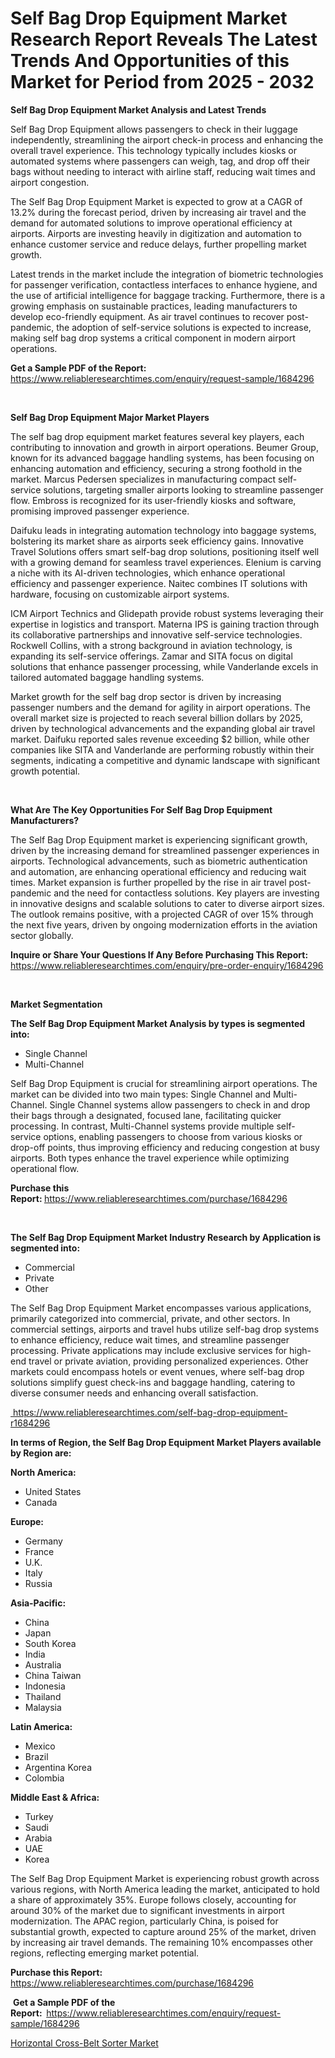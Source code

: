 <p><h1>Self Bag Drop Equipment Market Research Report Reveals The Latest Trends And Opportunities of this Market for Period from 2025 - 2032</h1></p><p><strong>Self Bag Drop Equipment Market Analysis and Latest Trends</strong></p>
<p><p>Self Bag Drop Equipment allows passengers to check in their luggage independently, streamlining the airport check-in process and enhancing the overall travel experience. This technology typically includes kiosks or automated systems where passengers can weigh, tag, and drop off their bags without needing to interact with airline staff, reducing wait times and airport congestion.</p><p>The Self Bag Drop Equipment Market is expected to grow at a CAGR of 13.2% during the forecast period, driven by increasing air travel and the demand for automated solutions to improve operational efficiency at airports. Airports are investing heavily in digitization and automation to enhance customer service and reduce delays, further propelling market growth. </p><p>Latest trends in the market include the integration of biometric technologies for passenger verification, contactless interfaces to enhance hygiene, and the use of artificial intelligence for baggage tracking. Furthermore, there is a growing emphasis on sustainable practices, leading manufacturers to develop eco-friendly equipment. As air travel continues to recover post-pandemic, the adoption of self-service solutions is expected to increase, making self bag drop systems a critical component in modern airport operations.</p></p>
<p><strong>Get a Sample PDF of the Report:&nbsp;</strong> <a href="https://www.reliableresearchtimes.com/enquiry/request-sample/1684296?utm_campaign=2233&utm_medium=2&utm_source=Github&utm_content=ia&utm_term=26032025&utm_id=self-bag-drop-equipment">https://www.reliableresearchtimes.com/enquiry/request-sample/1684296</a></p>
<p>&nbsp;</p>
<p><strong>Self Bag Drop Equipment Major Market Players</strong></p>
<p><p>The self bag drop equipment market features several key players, each contributing to innovation and growth in airport operations. Beumer Group, known for its advanced baggage handling systems, has been focusing on enhancing automation and efficiency, securing a strong foothold in the market. Marcus Pedersen specializes in manufacturing compact self-service solutions, targeting smaller airports looking to streamline passenger flow. Embross is recognized for its user-friendly kiosks and software, promising improved passenger experience.</p><p>Daifuku leads in integrating automation technology into baggage systems, bolstering its market share as airports seek efficiency gains. Innovative Travel Solutions offers smart self-bag drop solutions, positioning itself well with a growing demand for seamless travel experiences. Elenium is carving a niche with its AI-driven technologies, which enhance operational efficiency and passenger experience. Naitec combines IT solutions with hardware, focusing on customizable airport systems.</p><p>ICM Airport Technics and Glidepath provide robust systems leveraging their expertise in logistics and transport. Materna IPS is gaining traction through its collaborative partnerships and innovative self-service technologies. Rockwell Collins, with a strong background in aviation technology, is expanding its self-service offerings. Zamar and SITA focus on digital solutions that enhance passenger processing, while Vanderlande excels in tailored automated baggage handling systems.</p><p>Market growth for the self bag drop sector is driven by increasing passenger numbers and the demand for agility in airport operations. The overall market size is projected to reach several billion dollars by 2025, driven by technological advancements and the expanding global air travel market. Daifuku reported sales revenue exceeding $2 billion, while other companies like SITA and Vanderlande are performing robustly within their segments, indicating a competitive and dynamic landscape with significant growth potential.</p></p>
<p>&nbsp;</p>
<p><strong>What Are The Key Opportunities For Self Bag Drop Equipment Manufacturers?</strong></p>
<p><p>The Self Bag Drop Equipment market is experiencing significant growth, driven by the increasing demand for streamlined passenger experiences in airports. Technological advancements, such as biometric authentication and automation, are enhancing operational efficiency and reducing wait times. Market expansion is further propelled by the rise in air travel post-pandemic and the need for contactless solutions. Key players are investing in innovative designs and scalable solutions to cater to diverse airport sizes. The outlook remains positive, with a projected CAGR of over 15% through the next five years, driven by ongoing modernization efforts in the aviation sector globally.</p></p>
<p><strong>Inquire or Share Your Questions If Any Before Purchasing This Report:</strong> <a href="https://www.reliableresearchtimes.com/enquiry/pre-order-enquiry/1684296?utm_campaign=2233&utm_medium=2&utm_source=Github&utm_content=ia&utm_term=26032025&utm_id=self-bag-drop-equipment">https://www.reliableresearchtimes.com/enquiry/pre-order-enquiry/1684296</a></p>
<p>&nbsp;</p>
<p><strong>Market Segmentation</strong></p>
<p><strong>The Self Bag Drop Equipment Market Analysis by types is segmented into:</strong></p>
<p><ul><li>Single Channel</li><li>Multi-Channel</li></ul></p>
<p><p>Self Bag Drop Equipment is crucial for streamlining airport operations. The market can be divided into two main types: Single Channel and Multi-Channel. Single Channel systems allow passengers to check in and drop their bags through a designated, focused lane, facilitating quicker processing. In contrast, Multi-Channel systems provide multiple self-service options, enabling passengers to choose from various kiosks or drop-off points, thus improving efficiency and reducing congestion at busy airports. Both types enhance the travel experience while optimizing operational flow.</p></p>
<p><strong>Purchase this Report:&nbsp;</strong><a href="https://www.reliableresearchtimes.com/purchase/1684296?utm_campaign=2233&utm_medium=2&utm_source=Github&utm_content=ia&utm_term=26032025&utm_id=self-bag-drop-equipment">https://www.reliableresearchtimes.com/purchase/1684296</a></p>
<p>&nbsp;</p>
<p><strong>The Self Bag Drop Equipment Market Industry Research by Application is segmented into:</strong></p>
<p><ul><li>Commercial</li><li>Private</li><li>Other</li></ul></p>
<p><p>The Self Bag Drop Equipment Market encompasses various applications, primarily categorized into commercial, private, and other sectors. In commercial settings, airports and travel hubs utilize self-bag drop systems to enhance efficiency, reduce wait times, and streamline passenger processing. Private applications may include exclusive services for high-end travel or private aviation, providing personalized experiences. Other markets could encompass hotels or event venues, where self-bag drop solutions simplify guest check-ins and baggage handling, catering to diverse consumer needs and enhancing overall satisfaction.</p></p>
<p><a href="https://www.reliableresearchtimes.com/self-bag-drop-equipment-r1684296?utm_campaign=2233&utm_medium=2&utm_source=Github&utm_content=ia&utm_term=26032025&utm_id=self-bag-drop-equipment">&nbsp;https://www.reliableresearchtimes.com/self-bag-drop-equipment-r1684296</a></p>
<p><strong>In terms of Region, the Self Bag Drop Equipment Market Players available by Region are:</strong></p>
<p>
    <p> <strong> North America: </strong>
        <ul>
            <li>United States</li>
            <li>Canada</li>
        </ul>
        </p> 
    <p> <strong> Europe: </strong>
        <ul>
            <li>Germany</li>
            <li>France</li>
            <li>U.K.</li>
            <li>Italy</li>
            <li>Russia</li>
        </ul>
        </p> 
    <p> <strong> Asia-Pacific: </strong>
        <ul>
            <li>China</li>
            <li>Japan</li>
            <li>South Korea</li>
            <li>India</li>
            <li>Australia</li>
            <li>China Taiwan</li>
            <li>Indonesia</li>
            <li>Thailand</li>
            <li>Malaysia</li>
        </ul>
        </p> 
    <p> <strong> Latin America: </strong>
        <ul>
            <li>Mexico</li>
            <li>Brazil</li>
            <li>Argentina Korea</li>
            <li>Colombia</li>
        </ul>
        </p> 
    <p> <strong> Middle East & Africa: </strong>
        <ul>
            <li>Turkey</li>
            <li>Saudi</li>
            <li>Arabia</li>
            <li>UAE</li>
            <li>Korea</li>
        </ul>
    </p>
    </p>
<p><p>The Self Bag Drop Equipment Market is experiencing robust growth across various regions, with North America leading the market, anticipated to hold a share of approximately 35%. Europe follows closely, accounting for around 30% of the market due to significant investments in airport modernization. The APAC region, particularly China, is poised for substantial growth, expected to capture around 25% of the market, driven by increasing air travel demands. The remaining 10% encompasses other regions, reflecting emerging market potential.</p></p>
<p><strong>Purchase this Report: </strong><a href="https://www.reliableresearchtimes.com/purchase/1684296?utm_campaign=2233&utm_medium=2&utm_source=Github&utm_content=ia&utm_term=26032025&utm_id=self-bag-drop-equipment">https://www.reliableresearchtimes.com/purchase/1684296</a></p>
<p>&nbsp;<strong>Get a Sample PDF of the Report:&nbsp;&nbsp;</strong><a href="https://www.reliableresearchtimes.com/enquiry/request-sample/1684296?utm_campaign=2233&utm_medium=2&utm_source=Github&utm_content=ia&utm_term=26032025&utm_id=self-bag-drop-equipment">https://www.reliableresearchtimes.com/enquiry/request-sample/1684296</a></p>
<p><strong></strong></p>
<p><p><a href="https://github.com/NarcisoFerry/Market-Research-Report-List-1/blob/main/horizontal-cross-belt-sorter-market.md?utm_campaign=2233&utm_medium=2&utm_source=Github&utm_content=ia&utm_term=26032025&utm_id=self-bag-drop-equipment">Horizontal Cross-Belt Sorter Market</a></p></p>